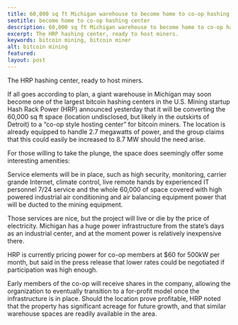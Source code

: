 ```yaml
---
title: 60,000 sq ft Michigan warehouse to become home to co-op hashing center
seotitle: become home to co-op hashing center
description: 60,000 sq ft Michigan warehouse to become home to co-op hashing center
excerpt: The HRP hashing center, ready to host miners. 
keywords: bitcoin mining, bitcoin miner
alt: bitcoin mining
featured: 
layout: post
---
```


<p>The HRP hashing center, ready to host miners.<p>

<p>If all goes according to plan, a giant warehouse in Michigan may soon become one of the largest bitcoin hashing centers in the U.S. Mining startup Hash Rack Power (HRP) announced yesterday that it will be converting the 60,000 sq ft space (location undisclosed, but likely in the outskirts of Detroit) to a “co-op style hosting center” for bitcoin miners. The location is already equipped to handle 2.7 megawatts of power, and the group claims that this could easily be increased to 8.7 MW should the need arise.<p>

<p>For those willing to take the plunge, the space does seemingly offer some interesting amenities:<p>

<p>Service elements will be in place, such as high security, monitoring, carrier grande Internet, climate control, live remote hands by experienced IT personnel 7/24 service and the whole 60,000 of space covered with high powered industrial air conditioning and air balancing equipment power that will be ducted to the mining equipment.<p>

<p>Those services are nice, but the project will live or die by the price of electricity. Michigan has a huge power infrastructure from the state’s days as an industrial center, and at the moment power is relatively inexpensive there. <p>

<p>HRP is currently pricing power for co-op members at $60 for 500kW per month, but said in the press release that lower rates could be negotiated if participation was high enough.<p>

<p>Early members of the co-op will receive shares in the company, allowing the organization to eventually transition to a for-profit model once the infrastructure is in place. Should the location prove profitable, HRP noted that the property has significant acreage for future growth, and that similar warehouse spaces are readily available in the area.<p>
